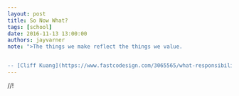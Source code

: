 ```yaml
---
layout: post
title: So Now What?
tags: [school]
date: 2016-11-13 13:00:00
authors: jayvarner
note: ">The things we make reflect the things we value.


-- [Cliff Kuang](https://www.fastcodesign.com/3065565/what-responsibility-does-design-bear-for-the-trump-era)"
---
```

//!

